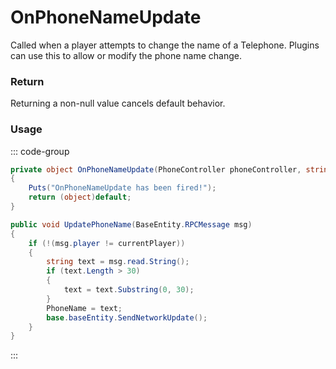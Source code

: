 # OnPhoneNameUpdate
<Badge type="info" text="Electronic"/>[<Badge type="danger" text="Carbon Compatible"/>](https://github.com/CarbonCommunity/Carbon)[<Badge type="warning" text="Oxide Compatible"/>](https://github.com/OxideMod/Oxide.Rust)
Called when a player attempts to change the name of a Telephone. Plugins can use this to allow or modify the phone name change.

### Return
Returning a non-null value cancels default behavior.

### Usage
::: code-group
```csharp [Example]
private object OnPhoneNameUpdate(PhoneController phoneController, string local0, BasePlayer player)
{
	Puts("OnPhoneNameUpdate has been fired!");
	return (object)default;
}
```
```csharp [Source — Assembly-CSharp @ PhoneController]
public void UpdatePhoneName(BaseEntity.RPCMessage msg)
{
	if (!(msg.player != currentPlayer))
	{
		string text = msg.read.String();
		if (text.Length > 30)
		{
			text = text.Substring(0, 30);
		}
		PhoneName = text;
		base.baseEntity.SendNetworkUpdate();
	}
}

```
:::

